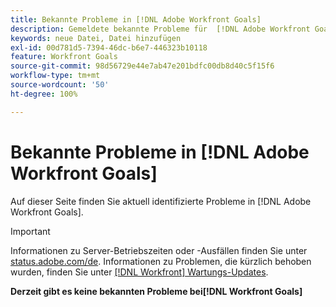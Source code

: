 ```yaml
---
title: Bekannte Probleme in [!DNL Adobe Workfront Goals]
description: Gemeldete bekannte Probleme für  [!DNL Adobe Workfront Goals]
keywords: neue Datei, Datei hinzufügen
exl-id: 00d781d5-7394-46dc-b6e7-446323b10118
feature: Workfront Goals
source-git-commit: 98d56729e44e7ab47e201bdfc00db8d40c5f15f6
workflow-type: tm+mt
source-wordcount: '50'
ht-degree: 100%

---
```


# Bekannte Probleme in [!DNL Adobe Workfront Goals]

Auf dieser Seite finden Sie aktuell identifizierte Probleme in [!DNL Adobe Workfront Goals].

>[!IMPORTANT]
>
>Informationen zu Server-Betriebszeiten oder -Ausfällen finden Sie unter [status.adobe.com/de](https://status.adobe.com/de). Informationen zu Problemen, die kürzlich behoben wurden, finden Sie unter [[!DNL Workfront] Wartungs-Updates](../maintenance/current-updates.md).

**Derzeit gibt es keine bekannten Probleme bei[!DNL Workfront Goals]**

<!--


-->
